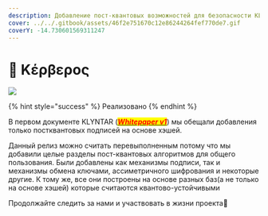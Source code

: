 ```yaml
---
description: Добавление пост-квантовых возможностей для безопасности KLYNTAR
cover: ../../.gitbook/assets/46f2e751670c12e86244264fef770de7.gif
coverY: -14.730601569311247
---
```


# 👹 Κέρβερος

![](https://lh5.googleusercontent.com/3Cu1A9i6JACPILoLgQTSPoRZBJK7yE5owhWfyBNNUzAUt5GyTvy42JWzd5F7RGJLlaq1xxF\_lZEL8vKJyljY6jFwYH4cetgnGiCiSLW9FCdmh8fNt6QhadZ1-kz6\_4QChDDC2HsQkc7ktzfjag)

{% hint style="success" %}
Реализовано
{% endhint %}

В первом документе KLYNTAR ([_<mark style="color:red;">**Whitepaper v1**</mark>_](https://github.com/KLYN74R/Whitepapers)) мы обещали добавления только постквантовых подписей на основе хэшей.

Данный релиз можно считать перевыполненным потому что мы добавили целые разделы пост-квантовых алгоритмов для общего пользования. Были добавлены как механизмы подписи, так и механизмы обмена ключами, ассиметричного шифрования и некоторые другие. К тому же, все они построены на основе разных баз(а не только на основе хэшей) которые считаются квантово-устойчивыми

Продолжайте следить за нами и участвовать в жизни проекта🤡

